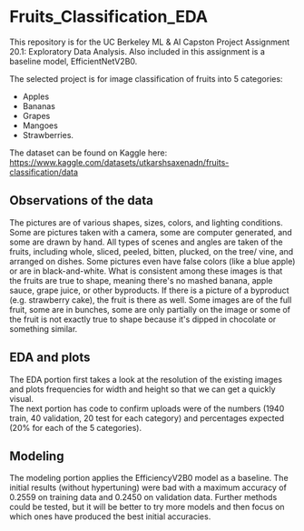 # Fruits_Classification_EDA

This repository is for the UC Berkeley ML & AI Capston Project Assignment 20.1: Exploratory Data Analysis.  Also included in this assignment is a baseline model, EfficientNetV2B0.

The selected project is for image classification of fruits into 5 categories: 
- Apples
- Bananas
- Grapes
- Mangoes
- Strawberries.

The dataset can be found on Kaggle here: https://www.kaggle.com/datasets/utkarshsaxenadn/fruits-classification/data

## Observations of the data
The pictures are of various shapes, sizes, colors, and lighting conditions. Some are pictures taken with a camera, some are computer generated, and some are drawn by hand. 
All types of scenes and angles are taken of the fruits, including whole, sliced, peeled, bitten, plucked, on the tree/ vine, and arranged on dishes. 
Some pictures even have false colors (like a blue apple) or are in black-and-white. 
What is consistent among these images is that the fruits are true to shape, meaning there's no mashed banana, apple sauce, grape juice, or other byproducts. If there is a picture of a byproduct (e.g. strawberry cake), the fruit is there as well. 
Some images are of the full fruit, some are in bunches, some are only partially on the image or some of the fruit is not exactly true to shape because it's dipped in chocolate or something similar.

## EDA and plots
The EDA portion first takes a look at the resolution of the existing images and plots frequencies for width and height so that we can get a quickly visual.  
The next portion has code to confirm uploads were of the numbers (1940 train, 40 validation, 20 test for each category) and percentages expected (20% for each of the 5 categories).

## Modeling
The modeling portion applies the EfficiencyV2B0 model as a baseline.  The initial results (without hypertuning) were bad with a maximum accuracy of 0.2559 on training data and 0.2450 on validation data. 
Further methods could be tested, but it will be better to try more models and then focus on which ones have produced the best initial accuracies.
